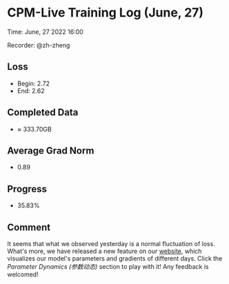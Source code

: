 
# CPM-Live Training Log (June, 27)

Time: June, 27 2022 16:00

Recorder: @zh-zheng

## Loss
- Begin: 2.72
- End: 2.62  
	
## Completed Data
- $\approx$ 333.70GB

## Average Grad Norm
- 0.89

## Progress
- 35.83%

## Comment

It seems that what we observed yesterday is a normal fluctuation of loss. What's more, we have released a new feature on our [website](https://live.openbmb.org/dynamic), which visualizes our model's parameters and gradients of different days. Click the *Parameter Dynamics (参数动态)* section to play with it! Any feedback is welcomed!
